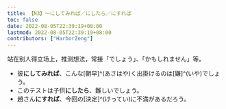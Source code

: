 ```yaml
---
title: 【N3】～にしてみれば／にしたら／にすれば
toc: false
date: 2022-08-05T22:39:19+08:00
lastmod: 2022-08-05T22:39:19+08:00
contributors: ["HarborZeng"]
---
```



 站在别人得立场上，推测想法，常接「でしょう」、「かもしれません」等。

 - 彼**にしてみれば**、こんな[朝早]^(あさはや)く出掛けるのは[嫌]^(いや)でしょう。
 - このテストは子供**にしたら**、難しいでしょう。
 - 趙さん**にすれば**、今回の[決定]^(けってい)に不満があるだろう。

